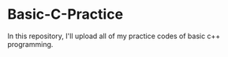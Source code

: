 # Basic-C-Practice
In this repository, I'll upload all of my practice codes of basic c++ programming.
